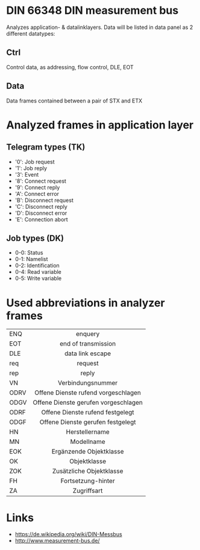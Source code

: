 # DIN 66348 DIN measurement bus
Analyzes application- & datalinklayers. 
Data will be listed in data panel as 2 different datatypes:
## Ctrl
Control data, as addressing, flow control, DLE, EOT
## Data
Data frames contained between a pair of STX and ETX

# Analyzed frames in application layer
## Telegram types (TK)
* '0': Job request
* '1': Job reply
* '3': Event
* '8': Connect request
* '9': Connect reply
* 'A': Connect error
* 'B': Disconnect request
* 'C': Disconnect reply
* 'D': Disconnect error
* 'E': Connection abort

## Job types (DK)
* 0-0: Status
* 0-1: Namelist
* 0-2: Identification
* 0-4: Read variable
* 0-5: Write variable
# Used abbreviations in analyzer frames
|          |               |
|----------|:-------------:|
| ENQ | enquery |
| EOT | end of transmission |
| DLE | data link escape |
| req | request |
| rep | reply |
| VN | Verbindungsnummer |
| ODRV | Offene Dienste rufend vorgeschlagen |
| ODGV | Offene Dienste gerufen vorgeschlagen |
| ODRF | Offene Dienste rufend festgelegt |
| ODGF | Offene Dienste gerufen festgelegt |
| HN | Herstellername |
| MN | Modellname |
| EOK | Ergänzende Objektklasse |
| OK  | Objektklasse |
| ZOK | Zusätzliche Objektklasse |
| FH | Fortsetzung-hinter |
| ZA | Zugriffsart |

# Links
* https://de.wikipedia.org/wiki/DIN-Messbus
* http://www.measurement-bus.de/